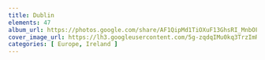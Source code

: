 ```yaml
---
title: Dublin
elements: 47
album_url: https://photos.google.com/share/AF1QipMd1TiOXuF13GhsRI_MnbOF-92fGUIRW18wkcFGuIepz84k6tmLp0f9CThPKFco_w?key=TXMtZ1dJNEhxcldrV3dtNHJVUTFHNHZjalZJdXdn
cover_image_url: https://lh3.googleusercontent.com/5g-zqdqIMu0kq3TrzImRqaqfsMzAmfQnCIJMtZgeu1V8uv0I7blO3TtA08GKIMvGwHRbPiMOvbbGcegs7fEyUGsSbxPuH842eJZYsGRJ7uY-LFZH0sHLGfuHYIqhP7UnoaTen3_Q0OZXS3hqLAuUmZUCh16tytn7Cu09djMLHuuYRCdeFWaMKu-I1mBljem05F-SBFaQYkgx97PKvlYR8lZUlp-85g6ioMJnI4TAktGrEmj7Sjm4Ot9akBpBkkEX5Yam1jMRs9xteku4mXtYIyjQah7jiZCGzwpdRPFYhuKIuKbdhK-Zl-Fx9HLLgQGn-HsjAApYieKKP7pYy5BGNli4WPwzj1_-Fx3-71KnIE4qPE1jBafDi-VrRbgJtpe8hlyJGFq01bZges3TTLwpPCvlFNPPaG7a8af9H5rHlx4H1LEVdfO80DP1qdfC1X80PSUCwfuu-k7V2GJx0V9ek6jI-Tu3t0xbuiCHTm5JQro1AV1mb-PoOtimcmrmf0cSp-HJk2SwExO0dr_lNgmk4hjwA3PUruGWCjGmT8NM_OT82p2DYrYrUopprE_0AikZC02H1cbYF7RgndNUtACjHI-rmoQ8zB_yXDMWiVA-dwJsWTvGCrnptb7gbjlDzBpzb1FqVkuqUuF8I7pfpu15GdTLF_7_geBs93WSkcf9wssClDlrevHDE4o=s195-p-k-no
categories: [ Europe, Ireland ]
---
```

